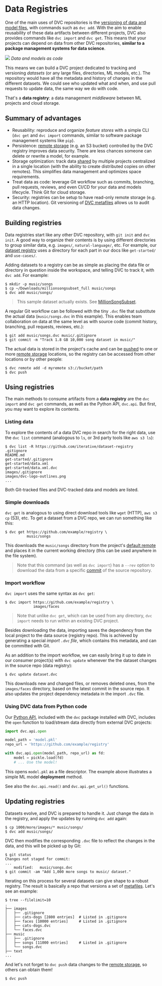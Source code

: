 # Data Registries

One of the main uses of <abbr>DVC repositories</abbr> is the
[versioning of data and model files](/doc/use-cases/data-and-model-files-versioning),
with commands such as `dvc add`. With the aim to enable reusability of these
<abbr>data artifacts</abbr> between different projects, DVC also provides
commands like `dvc import` and `dvc get`. This means that your projects can
depend on data from other DVC repositories, **similar to a package management
systems for data science**.

![](/img/data-registry.png) _Data and models as code_

This means we can build a <abbr>DVC project</abbr> dedicated to tracking and
versioning _datasets_ (or any large files, directories, ML models, etc.). The
repository would have all the metadata and history of changes in the different
datasets. We could see who updated what and when, and use pull requests to
update data, the same way we do with code.

That's a **data registry**: a data management _middleware_ between ML projects
and cloud storage.

## Summary of advantages

- Reusability: reproduce and organize _feature stores_ with a simple CLI
  (`dvc get` and `dvc import` commands, similar to software package management
  systems like `pip`).
- Persistence: [remote storage](/doc/command-reference/remote) (e.g. an S3
  bucket) controlled by the DVC registry improves data security. There are less
  chances someone can delete or rewrite a model, for example.
- Storage optimization: track data
  [shared](/doc/use-cases/sharing-data-and-model-files) by multiple projects
  centralized in a single location (with the ability to create distributed
  copies on other remotes). This simplifies data management and optimizes space
  requirements.
- Treat data as code: leverage Git workflow such as commits, branching, pull
  requests, reviews, and even CI/CD for your data and models lifecycle. Think
  Git for cloud storage.
- Security: registries can be setup to have read-only remote storage (e.g. an
  HTTP location). Git versioning of
  [DVC metafiles](/doc/user-guide/dvc-files-and-directories) allows us to audit
  data changes.

## Building registries

Data registries start like any other <abbr>DVC repository</abbr>, with
`git init` and `dvc init`. A good way to organize their contents is by using
different directories to group similar data, e.g. `images/`,
`natural-language/`, etc. For example, our
[dataset registry](https://github.com/iterative/dataset-registry) uses a
directory for each part in our docs like `get-started/` and `use-cases/`.

Adding datasets to a registry can be as simple as placing the data file or
directory in question inside the <abbr>workspace</abbr>, and telling DVC to
track it, with `dvc add`. For example:

```dvc
$ mkdir -p music/songs
$ cp ~/Downloads/millionsongsubset_full music/songs
$ dvc add music/songs/
```

> This sample dataset actually exists. See
> [MillionSongSubset](http://millionsongdataset.com/pages/getting-dataset/#subset).

A regular Git workflow can be followed with the tiny `.dvc` file that substitute
the actual data (`music/songs.dvc` in this example). This enables team
collaboration on data at the same level as with source code (commit history,
branching, pull requests, reviews, etc.):

```dvc
$ git add music/songs.dvc music/.gitignore
$ git commit -m "Track 1.8 GB 10,000 song dataset in music/"
```

The actual data is stored in the project's <abbr>cache</abbr> and can be
[pushed](/doc/command-reference/push) to one or more
[remote storage](/doc/command-reference/remote) locations, so the registry can
be accessed from other locations or by other people:

```dvc
$ dvc remote add -d myremote s3://bucket/path
$ dvc push
```

## Using registries

The main methods to consume <abbr>artifacts</abbr> from a **data registry** are
the `dvc import` and `dvc get` commands, as well as the Python API, `dvc.api`.
But first, you may want to explore its contents.

### Listing data

To explore the contents of a data DVC repo in search for the right data, use the
`dvc list` command (analogous to `ls`, or 3rd party tools like `aws s3 ls`):

```dvc
$ dvc list -R https://github.com/iterative/dataset-registry
.gitignore
README.md
get-started/.gitignore
get-started/data.xml
get-started/data.xml.dvc
images/.gitignore
images/dvc-logo-outlines.png
...
```

Both Git-tracked files and DVC-tracked data and models are listed.

### Simple downloads

`dvc get` is analogous to using direct download tools like `wget` (HTTP),
`aws s3 cp` (S3), etc. To get a dataset from a DVC repo, we can run something
like this:

```dvc
$ dvc get https://github.com/example/registry \
          music/songs
```

This downloads the `music/songs` directory from the <abbr>project</abbr>'s
[default remote](/doc/command-reference/remote/default) and places it in the
current working directory (this can be used anywhere in the file system).

> Note that this command (as well as `dvc import`) has a `--rev` option to
> download the data from a specific [commit](https://git-scm.com/docs/revisions)
> of the source <abbr>repository</abbr>.

### Import workflow

`dvc import` uses the same syntax as `dvc get`:

```dvc
$ dvc import https://github.com/example/registry \
             images/faces
```

> Note that unlike `dvc get`, which can be used from any directory, `dvc import`
> needs to run within an existing DVC project.

Besides downloading the data, importing saves the dependency from the local
project to the data source (registry repo). This is achieved by generating a
special _import `.dvc` file_, which contains this metadata, and can be committed
with Git.

As an addition to the import workflow, we can easily bring it up to date in our
consumer project(s) with `dvc update` whenever the the dataset changes in the
source repo (data registry):

```dvc
$ dvc update dataset.dvc
```

This downloads new and changed files, or removes deleted ones, from the
`images/faces` directory, based on the latest commit in the source repo. It also
updates the project dependency metadata in the import `.dvc` file.

### Using DVC data from Python code

Our [Python API](/doc/api-reference), included with the `dvc` package installed
with DVC, includes the `open` function to load/stream data directly from
external <abbr>DVC projects</abbr>:

```python
import dvc.api.open

model_path = 'model.pkl'
repo_url = 'https://github.com/example/registry'

with dvc.api.open(model_path, repo_url) as fd:
    model = pickle.load(fd)
    # ... Use the model!
```

This opens `model.pkl` as a file descriptor. The example above illustrates a
simple ML model **deployment** method.

See also the `dvc.api.read()` and `dvc.api.get_url()` functions.

## Updating registries

Datasets evolve, and DVC is prepared to handle it. Just change the data in the
registry, and apply the updates by running `dvc add` again:

```dvc
$ cp 1000/more/images/* music/songs/
$ dvc add music/songs/
```

DVC then modifies the corresponding `.dvc` file to reflect the changes in the
data, and this will be picked up by Git:

```dvc
$ git status
Changes not staged for commit:
...
	modified:   music/songs.dvc
$ git commit -am "Add 1,000 more songs to music/ dataset."
```

Iterating on this process for several datasets can give shape to a robust
registry. The result is basically a repo that versions a set of
[metafiles](/doc/user-guide/dvc-files-and-directories). Let's see an example:

```dvc
$ tree --filelimit=10
.
├── images
│   ├── .gitignore
│   ├── cats-dogs [2800 entries]  # Listed in .gitignore
│   ├── faces [10000 entries]     # Listed in .gitignore
│   ├── cats-dogs.dvc
│   └── faces.dvc
├── music
│   ├── .gitignore
│   ├── songs [11000 entries]     # Listed in .gitignore
│   └── songs.dvc
├── text
...
```

And let's not forget to `dvc push` data changes to the
[remote storage](/doc/command-reference/remote), so others can obtain them!

```
$ dvc push
```
